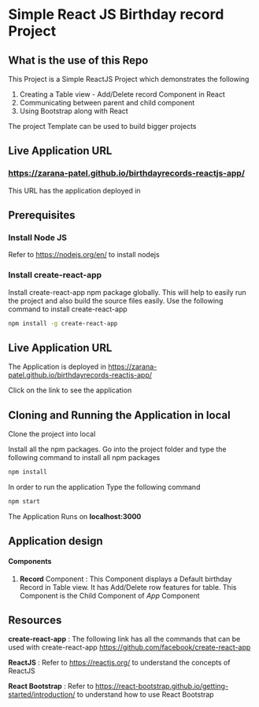 # Simple React JS Birthday record Project

## What is the use of this Repo

This Project is a Simple ReactJS Project which demonstrates the following
1. Creating a Table view - Add/Delete record Component in React
2. Communicating between parent and child component
3. Using Bootstrap along with React


The project Template can be used to build bigger projects

## Live Application URL

### https://zarana-patel.github.io/birthdayrecords-reactjs-app/
This URL has the application deployed in

## Prerequisites

### Install Node JS
Refer to https://nodejs.org/en/ to install nodejs

### Install create-react-app
Install create-react-app npm package globally. This will help to easily run the project and also build the source files easily. Use the following command to install create-react-app

```bash
npm install -g create-react-app
```
## Live Application URL

The Application is deployed in https://zarana-patel.github.io/birthdayrecords-reactjs-app/

Click on the link to see the application

## Cloning and Running the Application in local

Clone the project into local

Install all the npm packages. Go into the project folder and type the following command to install all npm packages

```bash
npm install
```

In order to run the application Type the following command

```bash
npm start
```

The Application Runs on **localhost:3000**

## Application design

#### Components

1. **Record** Component : This Component displays a Default birthday Record in Table view. It has Add/Delete row features for table.
This Component is the Child Component of *App* Component

## Resources

**create-react-app** : The following link has all the commands that can be used with create-react-app
https://github.com/facebook/create-react-app

**ReactJS** : Refer to https://reactjs.org/ to understand the concepts of ReactJS

**React Bootstrap** : Refer to https://react-bootstrap.github.io/getting-started/introduction/ to understand how to use React Bootstrap
